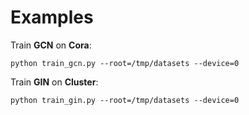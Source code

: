 # Examples

Train **GCN** on **Cora**:

```
python train_gcn.py --root=/tmp/datasets --device=0
```

Train **GIN** on **Cluster**:

```
python train_gin.py --root=/tmp/datasets --device=0
```
